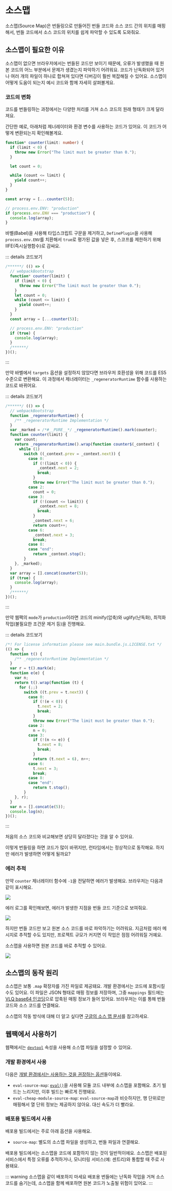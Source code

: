 # 소스맵

소스맵(Source Map)은 번들링으로 만들어진 번들 코드와 소스 코드 간의 위치를 매핑해서, 번들 코드에서 소스 코드의 위치를 쉽게 파악할 수 있도록 도와줘요.

## 소스맵이 필요한 이유

소스맵이 없으면 브라우저에서는 번들된 코드만 보이기 때문에, 오류가 발생했을 때 원본 코드의 어느 부분에서 문제가 생겼는지 파악하기 어려워요.
코드가 난독화되어 있거나 여러 개의 파일이 하나로 합쳐져 있다면 디버깅이 훨씬 복잡해질 수 있어요. 소스맵이 어떻게 도움이 되는지 예시 코드와 함께 자세히 살펴볼게요.

### 코드의 변화

코드를 번들링하는 과정에서는 다양한 처리를 거쳐 소스 코드의 원래 형태가 크게 달라져요.

간단한 예로, 아래처럼 제너레이터와 환경 변수를 사용하는 코드가 있어요. 이 코드가 어떻게 변환되는지 확인해볼게요.

```ts
function* counter(limit: number) {
  if (limit < 0) {
    throw new Error("The limit must be greater than 0.");
  }

  let count = 0;

  while (count <= limit) {
    yield count++;
  }
}

const array = [...counter(5)];

// process.env.ENV: "production"
if (process.env.ENV === "production") {
  console.log(array);
}
```

바벨(Babel)을 사용해 타입스크립트 구문을 제거하고, `DefinePlugin`을 사용해 `process.env.ENV`를 치환해서 `true`로 평가된 값을 넣은 후, 스코프를 제한하기 위해 IIFE(즉시실행함수)로 감싸요.

::: details 코드보기

```js
/******/ (() => {
  // webpackBootstrap
  function* counter(limit) {
    if (limit < 0) {
      throw new Error("The limit must be greater than 0.");
    }
    let count = 0;
    while (count <= limit) {
      yield count++;
    }
  }
  const array = [...counter(5)];

  // process.env.ENV: "production"
  if (true) {
    console.log(array);
  }
  /******/
})();
```

:::

만약 바벨에서 `targets` 옵션을 설정하지 않았다면 브라우저 호환성을 위해 코드를 ES5 수준으로 변환해요. 이 과정에서 제너레이터는 `_regeneratorRuntime` 함수를 사용하는 코드로 바뀌어요.

::: details 코드보기

```js
/******/ (() => {
  // webpackBootstrap
  function _regeneratorRuntime() {
    /** _regeneratorRuntime Implementation */
  }
  var _marked = /*#__PURE__*/ _regeneratorRuntime().mark(counter);
  function counter(limit) {
    var count;
    return _regeneratorRuntime().wrap(function counter$(_context) {
      while (1)
        switch ((_context.prev = _context.next)) {
          case 0:
            if (!(limit < 0)) {
              _context.next = 2;
              break;
            }
            throw new Error("The limit must be greater than 0.");
          case 2:
            count = 0;
          case 3:
            if (!(count <= limit)) {
              _context.next = 8;
              break;
            }
            _context.next = 6;
            return count++;
          case 6:
            _context.next = 3;
            break;
          case 8:
          case "end":
            return _context.stop();
        }
    }, _marked);
  }
  var array = [].concat(counter(5));
  if (true) {
    console.log(array);
  }
  /******/
})();
```

:::

만약 웹팩의 `mode`가 `production`이라면 코드의 minify(압축)와 uglify(난독화), 최적화 작업(불필요한 조건문 제거 등)을 진행해요.

::: details 코드보기

```js
/*! For license information please see main.bundle.js.LICENSE.txt */
(() => {
  function t() {
    /** _regeneratorRuntime Implementation */
  }
  var r = t().mark(e);
  function e(e) {
    var n;
    return t().wrap(function (t) {
      for (;;)
        switch ((t.prev = t.next)) {
          case 0:
            if (!(e < 0)) {
              t.next = 2;
              break;
            }
            throw new Error("The limit must be greater than 0.");
          case 2:
            n = 0;
          case 3:
            if (!(n <= e)) {
              t.next = 8;
              break;
            }
            return (t.next = 6), n++;
          case 6:
            t.next = 3;
            break;
          case 8:
          case "end":
            return t.stop();
        }
    }, r);
  }
  var n = [].concat(e(5));
  console.log(n);
})();
```

:::

처음의 소스 코드와 비교해보면 상당히 달라졌다는 것을 알 수 있어요.

이렇게 번들링을 하면 코드가 많이 바뀌지만, 런타임에서는 정상적으로 동작해요. 하지만 에러가 발생하면 어떻게 될까요?

### 에러 추적

만약 `counter` 제너레이터 함수에 `-1`을 전달하면 에러가 발생해요. 브라우저는 다음과 같이 표시해요.

![](../../../images/source-map-1.png)

에러 로그를 확인해보면, 에러가 발생한 지점을 번들 코드 기준으로 보여줘요.

![](../../../images/source-map-2.png)

하지만 번들 코드만 보고 원본 소스 코드를 바로 파악하기는 어려워요. 지금처럼 에러 메시지로 추적할 수도 있지만, 프로젝트 규모가 커지면 이 작업은 점점 어려워질 거예요.

소스맵을 사용하면 원본 코드를 바로 추적할 수 있어요.

![](../../../images/source-map-3.png)

## 소스맵의 동작 원리

소스맵은 보통 `.map` 확장자를 가진 파일로 제공돼요. 개발 환경에서는 코드에 포함시킬 수도 있어요. 이 파일은 JSON 형태로 매핑 정보를 저장하며, 그중 `mappings` 필드에는 [VLQ base64 인코딩](https://developer.chrome.com/blog/sourcemaps?hl=ko#base64_vlq_and_keeping_the_source_map_small)으로 압축된 매핑 정보가 들어 있어요. 브라우저는 이를 통해 번들 코드와 소스 코드를 연결해요.

소스맵의 작동 방식에 대해 더 알고 싶다면 [구글의 소스 맵 문서](https://web.dev/articles/source-maps?hl=ko)를 참고하세요.

## 웹팩에서 사용하기

웹팩에서는 [`devtool`](https://webpack.kr/configuration/devtool/#devtool) 속성을 사용해 소스맵 파일을 설정할 수 있어요.

### 개발 환경에서 사용

다음은 [개발 환경에서는 사용하는 것을 권장하는 옵션](https://webpack.kr/configuration/devtool/#development)들이에요.

- `eval-source-map`: [`eval()`](https://developer.mozilla.org/ko/docs/Web/JavaScript/Reference/Global_Objects/eval)을 사용해 모듈 코드 내부에 소스맵을 포함해요. 초기 빌드는 느리지만, 이후 빌드는 빠르게 진행돼요.
- `eval-cheap-module-source-map`: `eval-source-map`과 비슷하지만, 행 단위로만 매핑해서 열 단위 정보는 제공하지 않아요. 대신 속도가 더 빨라요.

### 배포용 빌드에서 사용

배포용 빌드에서는 주로 아래 옵션을 사용해요.

- `source-map`: 별도의 소스맵 파일을 생성하고, 번들 파일과 연결해요.

배포용 빌드에서는 소스맵을 코드에 포함하지 않는 것이 일반적이에요. 소스맵은 배포된 서비스에서 특정 오류를 추적하거나, 모니터링 서비스(예: 센트리)와 통합할 때 주로 사용돼요.

::: warning 소스맵을 같이 배포하지 마세요
배포용 번들에는 난독화 작업을 거쳐 소스 코드를 숨기는데, 소스맵을 함께 배포하면 원본 코드가 노출될 위험이 있어요.
:::
